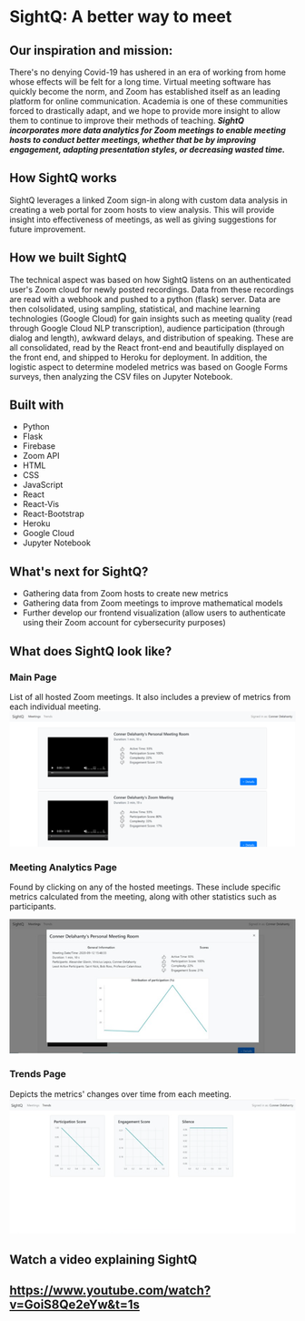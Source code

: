 # SightQ: A better way to meet

## Our inspiration and mission: 
There's no denying Covid-19 has ushered in an era of working from home whose effects will be felt for a long time. Virtual meeting software has quickly become the norm, and Zoom has established itself as an leading platform for online communication. Academia is one of these communities forced to drastically adapt, and we hope to provide more insight to allow them to continue to improve their methods of teaching. **_SightQ incorporates more data analytics for Zoom meetings to enable meeting hosts to conduct better meetings, whether that be by improving engagement, adapting presentation styles, or decreasing wasted time._**

## How SightQ works
SightQ leverages a linked Zoom sign-in along with custom data analysis in creating a web portal for zoom hosts to view analysis. This will provide insight into effectiveness of meetings, as well as giving suggestions for future improvement.

## How we built SightQ
The technical aspect was based on how SightQ listens on an authenticated user's Zoom cloud for newly posted recordings. Data from these recordings are read with a webhook and pushed to a python (flask) server. Data are then colsolidated, using sampling, statistical, and machine learning technologies (Google Cloud) for gain insights such as meeting quality (read through Google Cloud NLP transcription), audience participation (through dialog and length), awkward delays, and distribution of speaking. These are all consolidated, read by the React front-end and beautifully displayed on the front end, and shipped to Heroku for deployment. In addition, the logistic aspect to determine modeled metrics was based on Google Forms surveys, then analyzing the CSV files on Jupyter Notebook. 

## Built with
- Python
- Flask
- Firebase
- Zoom API
- HTML
- CSS
- JavaScript
- React
- React-Vis
- React-Bootstrap
- Heroku
- Google Cloud
- Jupyter Notebook

## What's next for SightQ?
- Gathering data from Zoom hosts to create new metrics
- Gathering data from Zoom meetings to improve mathematical models
- Further develop our frontend visualization (allow users to authenticate using their Zoom account for cybersecurity purposes)

## What does SightQ look like?
### Main Page
List of all hosted Zoom meetings. It also includes a preview of metrics from each individual meeting. <br>
![Main Page- List of all Zoom meetings hosted](/SightQ_MainPage.png)

### Meeting Analytics Page
Found by clicking on any of the hosted meetings. These include specific metrics calculated from the meeting, along with other statistics such as participants. <br>

![Meeting Analysis- Metrics calculated from the Zoom meeting](/SightQ_MeetingAnalysis.png)

### Trends Page
Depicts the metrics' changes over time from each meeting. <br>
![Trends Page- depicts metrics' changes over time from various meetings](/SightQ_TrendsPage.png)

## Watch a video explaining SightQ
## https://www.youtube.com/watch?v=GoiS8Qe2eYw&t=1s


